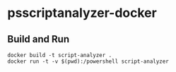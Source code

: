 # psscriptanalyzer-docker

## Build and Run

    docker build -t script-analyzer .
    docker run -t -v $(pwd):/powershell script-analyzer
